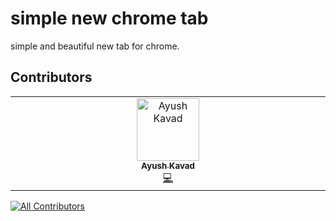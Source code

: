 # simple new chrome tab

simple and beautiful new tab for chrome.

## Contributors

<!-- ALL-CONTRIBUTORS-LIST:START - Do not remove or modify this section -->
<!-- prettier-ignore-start -->
<!-- markdownlint-disable -->
<table>
  <tbody>
    <tr>
      <td align="center" valign="top" width="14.28%"><a href="https://ayushkavad.vercel.app"><img src="https://avatars.githubusercontent.com/u/69857046?v=4?s=100" width="100px;" alt="Ayush Kavad"/><br /><sub><b>Ayush Kavad</b></sub></a><br /><a href="#code-ayushkavad" title="Code">💻</a></td>
    </tr>
  </tbody>
</table>

<!-- markdownlint-restore -->
<!-- prettier-ignore-end -->

<!-- ALL-CONTRIBUTORS-LIST:END -->

[![All Contributors](https://img.shields.io/github/all-contributors/jayam04/simple-new-tab?color=ee8449&style=flat-square)](#contributors)
